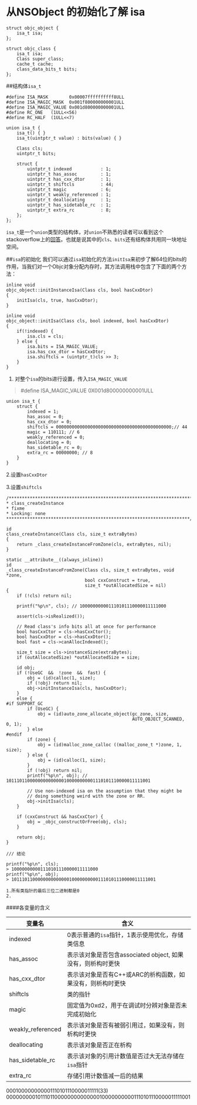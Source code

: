 # 从NSObject 的初始化了解 isa

```
struct objc_object {
	isa_t isa;
};

struct objc_class {
	isa_t isa;
	Class super_class;
	cache_t cache;
	class_data_bits_t bits;
};
```
##结构体`isa_t`


```
#define ISA_MASK        0x00007ffffffffff8ULL
#define ISA_MAGIC_MASK  0x001f800000000001ULL
#define ISA_MAGIC_VALUE 0x001d800000000001ULL
#define RC_ONE   (1ULL<<56)
#define RC_HALF  (1ULL<<7)

union isa_t {
    isa_t() { }
    isa_t(uintptr_t value) : bits(value) { }

    Class cls;
    uintptr_t bits;

    struct {
        uintptr_t indexed           : 1;
        uintptr_t has_assoc         : 1;
        uintptr_t has_cxx_dtor      : 1;
        uintptr_t shiftcls          : 44;
        uintptr_t magic             : 6;
        uintptr_t weakly_referenced : 1;
        uintptr_t deallocating      : 1;
        uintptr_t has_sidetable_rc  : 1;
        uintptr_t extra_rc          : 8;
    };
};
```
`isa_t`是一个`union`类型的结构体，对`union`不熟悉的读者可以看到这个stackoverflow上的[回答](http://stackoverflow.com/questions/252552/why-do-we-need-c-unions)。也就是说其中的`cls`、`bits`还有结构体共用同一块地址空间。

##`isa`的初始化
我们可以通过`isa`初始化的方法`initIsa`来初步了解64位的bits的作用，当我们对一个Objc对象分配内存时，其方法调用栈中包含了下面的两个方法：

```
inline void
objc_object::initInstanceIsa(Class cls, bool hasCxxDtor)
{
	initIsa(cls, true, hasCxxDtor);
}

inline void 
objc_object::initIsa(Class cls, bool indexed, bool hasCxxDtor)
{
	if(!indexed) {
		isa.cls = cls;
	} else {
		isa.bits = ISA_MAGIC_VALUE;
		isa.has_cxx_dtor = hasCxxDtor;
		isa.shiftcls = (uintptr_t)cls >> 3;
	}
}
```
1. 对整个`isa`的bits进行设置，传入`ISA_MAGIC_VALUE`

> \#define ISA_MAGIC_VALUE 0X001d800000000001ULL


```
union isa_t {
	struct {
		indexed = 1;
		has_assoc = 0;
		has_cxx_dtor = 0;
		shiftcls = 00000000000000000000000000000000000000000000;// 44
		magic = 110111; // 6
		weakly_referenced = 0;
		deallocating = 0;
		has_sidetable_rc = 0;
		extra_rc = 00000000; // 8
	}
}
```
2.设置`hasCxxDtor`

3.设置`shiftcls`

```
/***********************************************************************
* class_createInstance
* fixme
* Locking: none
**********************************************************************/

id 
class_createInstance(Class cls, size_t extraBytes)
{
    return _class_createInstanceFromZone(cls, extraBytes, nil);
}

static __attribute__((always_inline)) 
id
_class_createInstanceFromZone(Class cls, size_t extraBytes, void *zone, 
                              bool cxxConstruct = true, 
                              size_t *outAllocatedSize = nil)
{
    if (!cls) return nil;
    
    printf("%p\n", cls); // 100000000001110101110000011111000

    assert(cls->isRealized());

    // Read class's info bits all at once for performance
    bool hasCxxCtor = cls->hasCxxCtor();
    bool hasCxxDtor = cls->hasCxxDtor();
    bool fast = cls->canAllocIndexed();

    size_t size = cls->instanceSize(extraBytes);
    if (outAllocatedSize) *outAllocatedSize = size;

    id obj;
    if (!UseGC  &&  !zone  &&  fast) {
        obj = (id)calloc(1, size);
        if (!obj) return nil;
        obj->initInstanceIsa(cls, hasCxxDtor);
    } 
    else {
#if SUPPORT_GC
        if (UseGC) {
            obj = (id)auto_zone_allocate_object(gc_zone, size,
                                                AUTO_OBJECT_SCANNED, 0, 1);
        } else 
#endif
        if (zone) {
            obj = (id)malloc_zone_calloc ((malloc_zone_t *)zone, 1, size);
        } else {
            obj = (id)calloc(1, size);
        }
        if (!obj) return nil;
        printf("%p\n", obj); // 1011101100000000000000100000000001110101110000011111001

        // Use non-indexed isa on the assumption that they might be 
        // doing something weird with the zone or RR.
        obj->initIsa(cls);
    }

    if (cxxConstruct && hasCxxCtor) {
        obj = _objc_constructOrFree(obj, cls);
    }

    return obj;
}

/// 结论

printf("%p\n", cls);
> 100000000001110101110000011111000
printf("%p\n", obj);
> 1011101100000000000000100000000001110101110000011111001

1.所有类指针的最后三位二进制都是0
2.
```

####各变量的含义

| 变量名               | 含义                                      |
| ----------------- | --------------------------------------- |
| indexed           | 0表示普通的`isa`指针，1表示使用优化，存储类信息             |
| has_assoc         | 表示该对象是否包含associated object, 如果没有，则析构时更快 |
| has_cxx_dtor      | 表示该对象是否有C++或ARC的析构函数，如果没有，则析构时更快        |
| shiftcls          | 类的指针                                    |
| magic             | 固定值为0xd2，用于在调试时分辨对象是否未完成初始化             |
| weakly_referenced | 表示该对象是否有被弱引用过，如果没有，则析构时更快               |
| deallocating      | 表示该对象是否正在析构                             |
| has_sidetable_rc  | 表示该对象的引用计数值是否过大无法存储在`isa`指针             |
| extra_rc          | 存储引用计数值减一后的结果                           |

000100000000001110101110000011111(33)
0000000001011101100000000000000100000000001110101110000011111001



